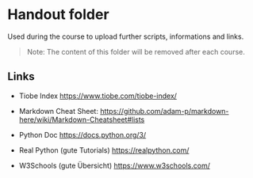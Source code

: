 # Handout folder

Used during the course to upload further scripts, informations and links. 

> Note: The content of this folder will be removed after each course.


## Links

- Tiobe Index
  https://www.tiobe.com/tiobe-index/ 

- Markdown Cheat Sheet:
  https://github.com/adam-p/markdown-here/wiki/Markdown-Cheatsheet#lists 

- Python Doc
  https://docs.python.org/3/ 

- Real Python (gute Tutorials)
  https://realpython.com/

- W3Schools (gute Übersicht)
  https://www.w3schools.com/
      